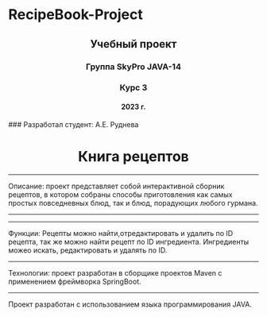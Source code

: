 # RecipeBook-Project
<h2 align="center">Учебный проект </h2>
<h3 align="center"> Группа SkyPro JAVA-14 </h3>
<h3 align="center"> Курс 3 </h3>
<h4 align="center"> 2023 г. </h4>
### Разработал студент: А.Е. Руднева

<h1 align="center">Книга рецептов</h1>

***
Описание: проект представляет собой интерактивной сборник рецептов, 
в котором собраны способы приготовления как самых простых повседневных блюд,
так и блюд, порадующих любого гурмана.
***
***
Функции: Рецепты можно найти,отредактировать и удалить по ID рецепта, так же можно найти рецепт по ID ингредиента.
Ингредиенты можео искать, редактировать и удалять по ID.
***
Технологии: проект разработан в сборщике проектов Maven с применением 
 фреймворка SpringBoot.
***
Проект разработан с использованием языка программирования JAVA.
